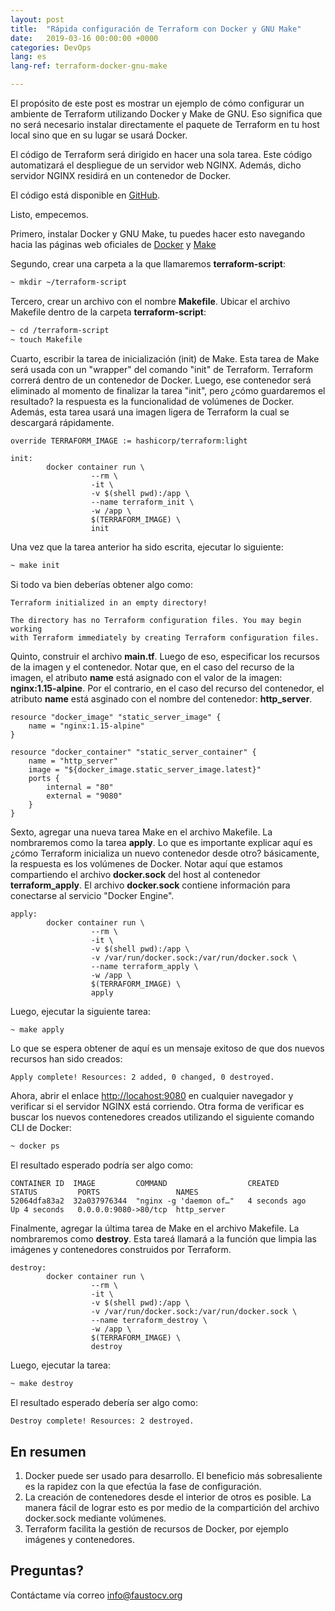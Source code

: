 ```yaml
---
layout: post
title:  "Rápida configuración de Terraform con Docker y GNU Make"
date:   2019-03-16 00:00:00 +0000
categories: DevOps
lang: es
lang-ref: terraform-docker-gnu-make

---
```


El propósito de este post es mostrar un ejemplo de cómo configurar un ambiente de Terraform utilizando Docker y Make de GNU. Eso significa que no será necesario instalar directamente el paquete de Terraform en tu host local sino que en su lugar se usará Docker.

El código de Terraform será dirigido en hacer una sola tarea. Este código automatizará el despliegue de un servidor web NGINX. Además, dicho servidor NGINX residirá en un contenedor de Docker.

El código está disponible en [GitHub](https://github.com/faustocv/terraform_with_docker_and_make).

Listo, empecemos.

Primero, instalar Docker y GNU Make, tu puedes hacer esto navegando hacia las páginas web oficiales de [Docker](https://docs.docker.com/install/) y [Make](https://www.gnu.org/software/make/)


Segundo, crear una carpeta a la que llamaremos **terraform-script**:

```bash
~ mkdir ~/terraform-script
```

Tercero, crear un archivo con el nombre **Makefile**. Ubicar el archivo Makefile dentro de la carpeta **terraform-script**:

```bash
~ cd /terraform-script
~ touch Makefile
```

Cuarto, escribir la tarea de inicialización (init) de Make. Esta tarea de Make será usada con un "wrapper" del comando "init" de Terraform. Terraform correrá dentro de un contenedor de Docker. Luego, ese contenedor será eliminado al momento de finalizar la tarea "init", pero ¿cómo guardaremos el resultado? la respuesta es la funcionalidad de volúmenes de Docker. Además, esta tarea usará una imagen ligera de Terraform la cual se descargará rápidamente. 

```
override TERRAFORM_IMAGE := hashicorp/terraform:light

init:
        docker container run \
                  --rm \
                  -it \
                  -v $(shell pwd):/app \
                  --name terraform_init \
                  -w /app \
                  $(TERRAFORM_IMAGE) \
                  init

```

Una vez que la tarea anterior ha sido escrita, ejecutar lo siguiente:

```bash
~ make init
```

Si todo va bien deberías obtener algo como:

```
Terraform initialized in an empty directory!

The directory has no Terraform configuration files. You may begin working
with Terraform immediately by creating Terraform configuration files.
```

Quinto, construir el archivo **main.tf**. Luego de eso, especificar los recursos de la imagen y el contenedor. Notar que, en el caso del recurso de la imagen, el atributo **name** está asignado con el valor de la imagen: **nginx:1.15-alpine**. Por el contrario, en el caso del recurso del contenedor, el atributo **name** está asginado con el nombre del contenedor: **http_server**.

```
resource "docker_image" "static_server_image" {
    name = "nginx:1.15-alpine"
}

resource "docker_container" "static_server_container" {
    name = "http_server"
    image = "${docker_image.static_server_image.latest}"
    ports {
        internal = "80"
        external = "9080"
    }
}
```

Sexto, agregar una nueva tarea Make en el archivo Makefile. La nombraremos como la tarea **apply**. Lo que es importante explicar aquí es ¿cómo Terraform inicializa un nuevo contenedor desde otro? básicamente, la respuesta es los volúmenes de Docker. Notar aquí que estamos compartiendo el archivo **docker.sock** del host al contenedor **terraform_apply**. El archivo **docker.sock** contiene información para  conectarse al servicio "Docker Engine".

```
apply:
        docker container run \
                  --rm \
                  -it \
                  -v $(shell pwd):/app \
                  -v /var/run/docker.sock:/var/run/docker.sock \
                  --name terraform_apply \
                  -w /app \
                  $(TERRAFORM_IMAGE) \
                  apply

```

Luego, ejecutar la siguiente tarea:

```bash
~ make apply
```

Lo que se espera obtener de aquí es un mensaje exitoso de que dos nuevos recursos han sido creados:

```
Apply complete! Resources: 2 added, 0 changed, 0 destroyed.
```

Ahora, abrir el enlace [http://locahost:9080](http://locahost:9080) en cualquier navegador y verificar si el servidor NGINX está corriendo. Otra forma de verificar es buscar los nuevos contenedores creados utilizando el siguiente comando CLI de Docker:

```bash
~ docker ps
```

El resultado esperado podría ser algo como:

```
CONTAINER ID  IMAGE         COMMAND                  CREATED         STATUS         PORTS                 NAMES
52064dfa83a2  32a037976344  "nginx -g 'daemon of…"   4 seconds ago   Up 4 seconds   0.0.0.0:9080->80/tcp  http_server
```

Finalmente, agregar la última tarea de Make en el archivo Makefile. La nombraremos como **destroy**. Esta tareá llamará a la función que limpia las imágenes y contenedores construidos por Terraform.

```
destroy:
        docker container run \
                  --rm \
                  -it \
                  -v $(shell pwd):/app \
                  -v /var/run/docker.sock:/var/run/docker.sock \
                  --name terraform_destroy \
                  -w /app \
                  $(TERRAFORM_IMAGE) \
                  destroy

```

Luego, ejecutar la tarea:

```bash
~ make destroy
```

El resultado esperado debería ser algo como:

```
Destroy complete! Resources: 2 destroyed.
```

## En resumen
1. Docker puede ser usado para desarrollo. El beneficio más sobresaliente es la rapidez con la que efectúa la fase de configuración.
2. La creación de contenedores desde el interior de otros es posible. La manera fácil de lograr esto es por medio de la compartición del  archivo docker.sock mediante volúmenes.
3. Terraform facilita la gestión de recursos de Docker, por ejemplo imágenes y contenedores.

## Preguntas?
Contáctame vía correo <info@faustocv.org>
